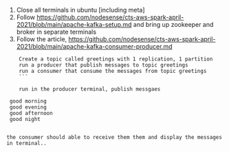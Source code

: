 1. Close all terminals in ubuntu [including meta]
2. Follow https://github.com/nodesense/cts-aws-spark-april-2021/blob/main/apache-kafka-setup.md and bring up zookeeper and broker in separate terminals
3. Follow the article, https://github.com/nodesense/cts-aws-spark-april-2021/blob/main/apache-kafka-consumer-producer.md
```
    Create a topic called greetings with 1 replication, 1 partition
    run a producer that publish messages to topic greetings
    run a consumer that consume the messages from topic greetings
    ```
    
    run in the producer terminal, publish messgaes
 ```   
     good morning
     good evening
     good afternoon
     good night
```

the consumer should able to receive them them and display the messages in terminal..
     
